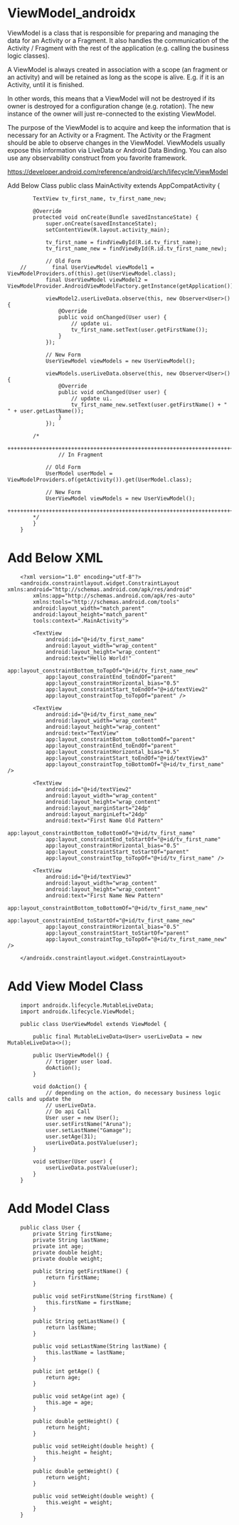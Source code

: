 # ViewModel_androidx
ViewModel is a class that is responsible for preparing and managing the data for an Activity or a Fragment. It also handles the communication of the Activity / Fragment with the rest of the application (e.g. calling the business logic classes).

A ViewModel is always created in association with a scope (an fragment or an activity) and will be retained as long as the scope is alive. E.g. if it is an Activity, until it is finished.

In other words, this means that a ViewModel will not be destroyed if its owner is destroyed for a configuration change (e.g. rotation). The new instance of the owner will just re-connected to the existing ViewModel.

The purpose of the ViewModel is to acquire and keep the information that is necessary for an Activity or a Fragment. The Activity or the Fragment should be able to observe changes in the ViewModel. ViewModels usually expose this information via LiveData or Android Data Binding. You can also use any observability construct from you favorite framework.

https://developer.android.com/reference/android/arch/lifecycle/ViewModel

Add Below Class
        public class MainActivity extends AppCompatActivity {

            TextView tv_first_name, tv_first_name_new;

            @Override
            protected void onCreate(Bundle savedInstanceState) {
                super.onCreate(savedInstanceState);
                setContentView(R.layout.activity_main);

                tv_first_name = findViewById(R.id.tv_first_name);
                tv_first_name_new = findViewById(R.id.tv_first_name_new);

                // Old Form
        //        final UserViewModel viewModel1 = ViewModelProviders.of(this).get(UserViewModel.class);
                final UserViewModel viewModel2 = ViewModelProvider.AndroidViewModelFactory.getInstance(getApplication()).create(UserViewModel.class);

                viewModel2.userLiveData.observe(this, new Observer<User>() {
                    @Override
                    public void onChanged(User user) {
                        // update ui.
                        tv_first_name.setText(user.getFirstName());
                    }
                });

                // New Form
                UserViewModel viewModels = new UserViewModel();

                viewModels.userLiveData.observe(this, new Observer<User>() {
                    @Override
                    public void onChanged(User user) {
                        // update ui.
                        tv_first_name_new.setText(user.getFirstName() + " " + user.getLastName());
                    }
                });

            /*
            ++++++++++++++++++++++++++++++++++++++++++++++++++++++++++++++++++++++++++++++++++++++++++++++++++++
                    // In Fragment

                // Old Form
                UserModel userModel = ViewModelProviders.of(getActivity()).get(UserModel.class);

                // New Form
                UserViewModel viewModels = new UserViewModel();
            ++++++++++++++++++++++++++++++++++++++++++++++++++++++++++++++++++++++++++++++++++++++++++++++++++++
            */
            }
        }
        
# Add Below XML

        <?xml version="1.0" encoding="utf-8"?>
        <androidx.constraintlayout.widget.ConstraintLayout xmlns:android="http://schemas.android.com/apk/res/android"
            xmlns:app="http://schemas.android.com/apk/res-auto"
            xmlns:tools="http://schemas.android.com/tools"
            android:layout_width="match_parent"
            android:layout_height="match_parent"
            tools:context=".MainActivity">

            <TextView
                android:id="@+id/tv_first_name"
                android:layout_width="wrap_content"
                android:layout_height="wrap_content"
                android:text="Hello World!"
                app:layout_constraintBottom_toTopOf="@+id/tv_first_name_new"
                app:layout_constraintEnd_toEndOf="parent"
                app:layout_constraintHorizontal_bias="0.5"
                app:layout_constraintStart_toEndOf="@+id/textView2"
                app:layout_constraintTop_toTopOf="parent" />

            <TextView
                android:id="@+id/tv_first_name_new"
                android:layout_width="wrap_content"
                android:layout_height="wrap_content"
                android:text="TextView"
                app:layout_constraintBottom_toBottomOf="parent"
                app:layout_constraintEnd_toEndOf="parent"
                app:layout_constraintHorizontal_bias="0.5"
                app:layout_constraintStart_toEndOf="@+id/textView3"
                app:layout_constraintTop_toBottomOf="@+id/tv_first_name" />

            <TextView
                android:id="@+id/textView2"
                android:layout_width="wrap_content"
                android:layout_height="wrap_content"
                android:layout_marginStart="24dp"
                android:layout_marginLeft="24dp"
                android:text="First Name Old Pattern"
                app:layout_constraintBottom_toBottomOf="@+id/tv_first_name"
                app:layout_constraintEnd_toStartOf="@+id/tv_first_name"
                app:layout_constraintHorizontal_bias="0.5"
                app:layout_constraintStart_toStartOf="parent"
                app:layout_constraintTop_toTopOf="@+id/tv_first_name" />

            <TextView
                android:id="@+id/textView3"
                android:layout_width="wrap_content"
                android:layout_height="wrap_content"
                android:text="First Name New Pattern"
                app:layout_constraintBottom_toBottomOf="@+id/tv_first_name_new"
                app:layout_constraintEnd_toStartOf="@+id/tv_first_name_new"
                app:layout_constraintHorizontal_bias="0.5"
                app:layout_constraintStart_toStartOf="parent"
                app:layout_constraintTop_toTopOf="@+id/tv_first_name_new" />

        </androidx.constraintlayout.widget.ConstraintLayout>
        
# Add View Model Class

        import androidx.lifecycle.MutableLiveData;
        import androidx.lifecycle.ViewModel;

        public class UserViewModel extends ViewModel {

            public final MutableLiveData<User> userLiveData = new MutableLiveData<>();

            public UserViewModel() {
                // trigger user load.
                doAction();
            }

            void doAction() {
                // depending on the action, do necessary business logic calls and update the
                // userLiveData.
                // Do api Call
                User user = new User();
                user.setFirstName("Aruna");
                user.setLastName("Gamage");
                user.setAge(31);
                userLiveData.postValue(user);
            }

            void setUser(User user) {
                userLiveData.postValue(user);
            }
        }
# Add Model Class

        public class User {
            private String firstName;
            private String lastName;
            private int age;
            private double height;
            private double weight;

            public String getFirstName() {
                return firstName;
            }

            public void setFirstName(String firstName) {
                this.firstName = firstName;
            }

            public String getLastName() {
                return lastName;
            }

            public void setLastName(String lastName) {
                this.lastName = lastName;
            }

            public int getAge() {
                return age;
            }

            public void setAge(int age) {
                this.age = age;
            }

            public double getHeight() {
                return height;
            }

            public void setHeight(double height) {
                this.height = height;
            }

            public double getWeight() {
                return weight;
            }

            public void setWeight(double weight) {
                this.weight = weight;
            }
        }
